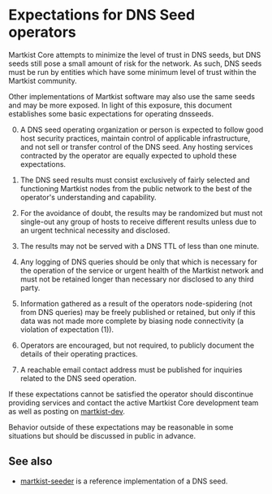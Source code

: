 Expectations for DNS Seed operators
====================================

Martkist Core attempts to minimize the level of trust in DNS seeds,
but DNS seeds still pose a small amount of risk for the network.
As such, DNS seeds must be run by entities which have some minimum
level of trust within the Martkist community.

Other implementations of Martkist software may also use the same
seeds and may be more exposed. In light of this exposure, this
document establishes some basic expectations for operating dnsseeds.

0. A DNS seed operating organization or person is expected to follow good
host security practices, maintain control of applicable infrastructure,
and not sell or transfer control of the DNS seed. Any hosting services
contracted by the operator are equally expected to uphold these expectations.

1. The DNS seed results must consist exclusively of fairly selected and
functioning Martkist nodes from the public network to the best of the
operator's understanding and capability.

2. For the avoidance of doubt, the results may be randomized but must not
single-out any group of hosts to receive different results unless due to an
urgent technical necessity and disclosed.

3. The results may not be served with a DNS TTL of less than one minute.

4. Any logging of DNS queries should be only that which is necessary
for the operation of the service or urgent health of the Martkist
network and must not be retained longer than necessary nor disclosed
to any third party.

5. Information gathered as a result of the operators node-spidering
(not from DNS queries) may be freely published or retained, but only
if this data was not made more complete by biasing node connectivity
(a violation of expectation (1)).

6. Operators are encouraged, but not required, to publicly document the
details of their operating practices.

7. A reachable email contact address must be published for inquiries
related to the DNS seed operation.

If these expectations cannot be satisfied the operator should
discontinue providing services and contact the active Martkist
Core development team as well as posting on
[martkist-dev](https://lists.linuxfoundation.org/mailman/listinfo/martkist-dev).

Behavior outside of these expectations may be reasonable in some
situations but should be discussed in public in advance.

See also
----------
- [martkist-seeder](https://github.com/sipa/martkist-seeder) is a reference implementation of a DNS seed.
